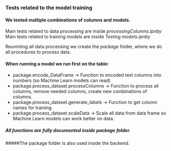 ### Tests related to the model training


#### We tested multiple combinations of columns and models.


Main tests related to data processing are inside *processingColumns.ipnby*
Main tests related to training models are inside *Testing models.ipnby*

Reuninting all data processing we create the *package* folder, where we do all procedures to process data.

#### When running a model we run first on the table: 

- package.encode_DataFrame -> Function to encoded text columns into numbers (so Machine Learn models can read)
- package.process_dataset.processColumns -> Function to process all columns, remove needed columns, create new combinations of columns.
- package.process_dataset.generate_labels -> Function to get column names for training.
- package.process_dataset.scaleData -> Scale all data from data frame so Machine Learn models can work better on data.

##### All functions are fully documented inside package folder. 
#####The package folder is also used inside the backend.